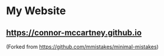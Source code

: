 # My Website

## <https://connor-mccartney.github.io>

(Forked from https://github.com/mmistakes/minimal-mistakes)

